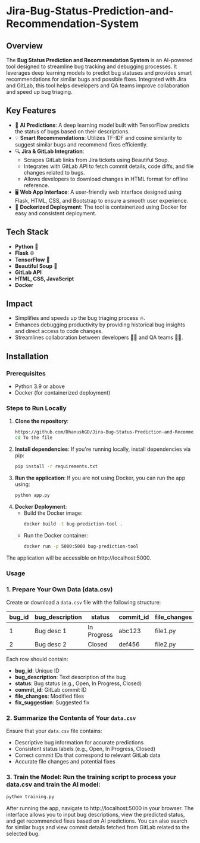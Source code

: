 # Jira-Bug-Status-Prediction-and-Recommendation-System

## Overview
The **Bug Status Prediction and Recommendation System** is an AI-powered tool designed to streamline bug tracking and debugging processes. It leverages deep learning models to predict bug statuses and provides smart recommendations for similar bugs and possible fixes. Integrated with Jira and GitLab, this tool helps developers and QA teams improve collaboration and speed up bug triaging.

## Key Features
- 🧠 **AI Predictions**: A deep learning model built with TensorFlow predicts the status of bugs based on their descriptions.
- 💡 **Smart Recommendations**: Utilizes TF-IDF and cosine similarity to suggest similar bugs and recommend fixes efficiently.
- 🔍 **Jira & GitLab Integration**:  
  - Scrapes GitLab links from Jira tickets using Beautiful Soup.  
  - Integrates with GitLab API to fetch commit details, code diffs, and file changes related to bugs.  
  - Allows developers to download changes in HTML format for offline reference.
- 🖥️ **Web App Interface**: A user-friendly web interface designed using Flask, HTML, CSS, and Bootstrap to ensure a smooth user experience.
- 🐳 **Dockerized Deployment**: The tool is containerized using Docker for easy and consistent deployment.

## Tech Stack
- **Python** 🐍
- **Flask** 🌐
- **TensorFlow** 🤖
- **Beautiful Soup** 🥣
- **GitLab API** 
- **HTML, CSS, JavaScript**
- **Docker**

## Impact
- Simplifies and speeds up the bug triaging process 🔥.
- Enhances debugging productivity by providing historical bug insights and direct access to code changes.
- Streamlines collaboration between developers 👨‍💻 and QA teams 👩‍💻.

## Installation

### Prerequisites
- Python 3.9 or above
- Docker (for containerized deployment)

### Steps to Run Locally
1. **Clone the repository**:
   ```bash
   https://github.com/DhanushGD/Jira-Bug-Status-Prediction-and-Recommendation-System.git
   cd To the file
2. **Install dependencies**: If you're running locally, install dependencies via pip:
   ```bash
   pip install -r requirements.txt
3. **Run the application**: If you are not using Docker, you can run the app using:
    ```bash
    python app.py
4. **Docker Deployment**:
   - Build the Docker image:
       ```bash
       docker build -t bug-prediction-tool .
   - Run the Docker container:
       ```bash
     docker run -p 5000:5000 bug-prediction-tool
     
The application will be accessible on http://localhost:5000.

### Usage

### 1. **Prepare Your Own Data (data.csv)**

Create or download a `data.csv` file with the following structure:

| bug_id | bug_description | status      | commit_id | file_changes | fix_suggestion |
|--------|-----------------|-------------|-----------|--------------|----------------|
| 1      | Bug desc 1       | In Progress | abc123    | file1.py     | Fix 1          |
| 2      | Bug desc 2       | Closed      | def456    | file2.py     | Fix 2          |

Each row should contain:
- **bug_id**: Unique ID
- **bug_description**: Text description of the bug
- **status**: Bug status (e.g., Open, In Progress, Closed)
- **commit_id**: GitLab commit ID
- **file_changes**: Modified files
- **fix_suggestion**: Suggested fix

### 2. **Summarize the Contents of Your `data.csv`**
Ensure that your `data.csv` file contains:
- Descriptive bug information for accurate predictions
- Consistent status labels (e.g., Open, In Progress, Closed)
- Correct commit IDs that correspond to relevant GitLab data
- Accurate file changes and potential fixes

### 3. **Train the Model: Run the training script to process your data.csv and train the AI model:**
```bash
python training.py
```

After running the app, navigate to http://localhost:5000 in your browser.
The interface allows you to input bug descriptions, view the predicted status, and get recommended fixes based on AI predictions.
You can also search for similar bugs and view commit details fetched from GitLab related to the selected bug.


